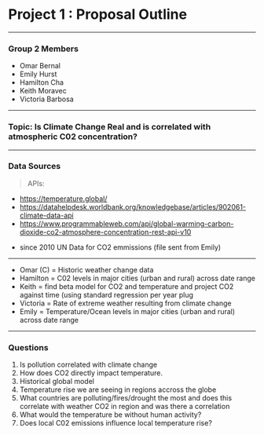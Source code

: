 # Project 1 : Proposal Outline
---
### Group 2 Members
* Omar Bernal
* Emily Hurst
* Hamilton Cha
* Keith Moravec
* Victoria Barbosa
---    
### Topic: Is Climate Change Real and is correlated with atmospheric C02 concentration?
---
### Data Sources

> APIs:  
* https://temperature.global/
* https://datahelpdesk.worldbank.org/knowledgebase/articles/902061-climate-data-api
* https://www.programmableweb.com/api/global-warming-carbon-dioxide-co2-atmosphere-concentration-rest-api-v10
 - since 2010 UN Data for CO2 emmissions (file sent from Emily)
---

* Omar (C) = Historic weather change data
* Hamilton = C02 levels in major cities (urban and rural) across date range
* Keith = find beta model for CO2 and temperature and project CO2 against time (using standard regression per year plug
* Victoria = Rate of extreme weather resulting from climate change
* Emily = Temperature/Ocean levels in major cities (urban and rural) across date range

---
### Questions

1. Is pollution correlated with climate change
2. How does CO2 directly impact temperature. 
3. Historical global model
4. Temperature rise we are seeing in regions accross the globe
5. What countries are polluting/fires/drought the most and does this correlate with weather CO2 in region and was there a correlation
6. What would the temperature be without human activity?
7. Does local C02 emissions influence local temperature rise?
